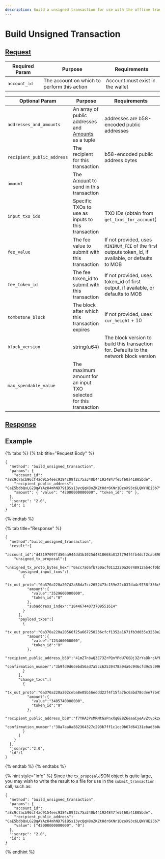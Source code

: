 ```yaml
---
description: Build a unsigned transaction for use with the offline transaction signer
---
```


# Build Unsigned Transaction

## [Request](https://github.com/mobilecoinofficial/full-service/blob/main/full-service/src/json\_rpc/v2/api/request.rs#L67-L74)

| Required Param | Purpose                                     | Requirements                     |
| -------------- | ------------------------------------------- | -------------------------------- |
| `account_id`   | The account on which to perform this action | Account must exist in the wallet |

| Optional Param             | Purpose                                                                                                                                                            | Requirements                                                                                         |
| -------------------------- | ------------------------------------------------------------------------------------------------------------------------------------------------------------------ | ---------------------------------------------------------------------------------------------------- |
| `addresses_and_amounts`    | An array of public addresses and [Amounts](https://github.com/mobilecoinofficial/full-service/blob/main/full-service/src/json\_rpc/v2/models/amount.rs) as a tuple | addresses are b58-encoded public addresses                                                           |
| `recipient_public_address` | The recipient for this transaction                                                                                                                                 | b58-encoded public address bytes                                                                     |
| `amount`                   | The [Amount](https://github.com/mobilecoinofficial/full-service/blob/main/full-service/src/json\_rpc/v2/models/amount.rs) to send in this transaction              |                                                                                                      |
| `input_txo_ids`            | Specific TXOs to use as inputs to this transaction                                                                                                                 | TXO IDs (obtain from `get_txos_for_account`)                                                         |
| `fee_value`                | The fee value to submit with this transaction                                                                                                                      | If not provided, uses `MINIMUM_FEE` of the first outputs token\_id, if available, or defaults to MOB |
| `fee_token_id`             | The fee token\_id to submit with this transaction                                                                                                                  | If not provided, uses token\_id of first output, if available, or defaults to MOB                    |
| `tombstone_block`          | The block after which this transaction expires                                                                                                                     | If not provided, uses `cur_height` + 10                                                              |
| `block_version`            | string(u64)                                                                                                                                                        | The block version to build this transaction for. Defaults to the network block version               |
| `max_spendable_value`      | The maximum amount for an input TXO selected for this transaction                                                                                                  |                                                                                                      |

## [Response](https://github.com/mobilecoinofficial/full-service/blob/main/full-service/src/json\_rpc/v2/api/response.rs#L52-L56)

## Example

{% tabs %}
{% tab title="Request Body" %}
```
{
  "method": "build_unsigned_transaction",
  "params": {
    "account_id": "a8c9c7acb96cf4ad9154eec9384c09f2c75a340b441924847fe5f60a41805bde",
    "recipient_public_address": "CaE5bdbQxLG2BqAYAz84mhND79iBSs13ycQqN8oZKZtHdr6KNr1DzoX93c6LQWYHEi5b7YLiJXcTRzqhDFB563Kr1uxD6iwERFbw7KLWA6",
    "amount": { "value": "42000000000000", "token_id": "0" },
  },
  "jsonrpc": "2.0",
  "id": 1
}
```
{% endtab %}

{% tab title="Response" %}
```
{
  "method":"build_unsigned_transaction",
  "result":{
    "account_id":"d43197097fd50aa944dd1b1025d4818668a812f794f4fb4dcf2cab890d3430ee",
    "unsigned_tx_proposal":{
      "unsigned_tx_proto_bytes_hex":"0acc7a0afb750acf0112220a20748912ab4cf0b50b2a83340433fd8232319b....",
      "unsigned_input_txos":[
        {
          "tx_out_proto":"0a370a220a20742a88da7cc2652473c159e22c037da4c9758f356c9968c1acd5fe2a246......",
          "amount":{
            "value":"3529600000000",
            "token_id":"0"
          },
          "subaddress_index":"18446744073709551614"
        }
      ],
      "payload_txos":[
        {
          "tx_out_proto":"0a370a220a20566f25a667250236cfcf1352a1671fb3d035e3258e29200b270f4c5471f.....",
          "amount":{
            "value":"123460000000",
            "token_id":"0"
          },
          "recipient_public_address_b58":"41mZTnbwQ3E73ZrPQnYPdU7G6Dj3ZrYaBkrcAYPNgm61P7gBvzUke94HQB8ztPaAu1y1NCFyUAoRyYsCMixeKpUvMK64QYC1NDd7YneACJk",
          "confirmation_number":"3b9fd9d6debd56ad7a5cc62539478a94a0c946cfd9c5c996eeddc2142886ffb5"
        }
      ],
      "change_txos":[
        {
          "tx_out_proto":"0a370a220a202ceba8e05b56eddd22f4f15fa7bc6abd78cdee77b4796e7ec9389318a16....",
          "amount":{
            "value":"3405740000000",
            "token_id":"0"
          },
          "recipient_public_address_b58":"f7YRA3PsMRNtGaPnxXqGE8Z6eaaCyeAvZtvpkze86aWxcF7a4Kcz1t7p827GHRqM93iWHvqqrp2poG1QxX4xVidAXNuBGzwpCsEoAouq5h",
          "confirmation_number":"38a7aa0a882364327c293b7ff1c1cc9b67d64131ebad3b0a7c93ff91c0976a68"
        }
      ]
    }
  },
  "jsonrpc":"2.0",
  "id":1
}
```
{% endtab %}
{% endtabs %}

{% hint style="info" %}
Since the `tx_proposal`JSON object is quite large, you may wish to write the result to a file for use in the `submit_transaction` call, such as:

```
{
  "method": "build_unsigned_transaction",
  "params": {
    "account_id": "a8c9c7acb96cf4ad9154eec9384c09f2c75a340b441924847fe5f60a41805bde",
    "recipient_public_address": "CaE5bdbQxLG2BqAYAz84mhND79iBSs13ycQqN8oZKZtHdr6KNr1DzoX93c6LQWYHEi5b7YLiJXcTRzqhDFB563Kr1uxD6iwERFbw7KLWA6",
    "value": ["42000000000000", "0"]
  },
  "jsonrpc": "2.0",
  "id": 1
}
```
{% endhint %}
